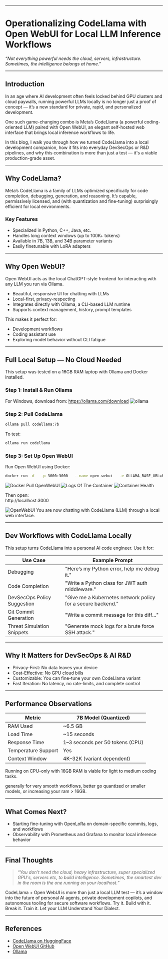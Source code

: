 
---

# Operationalizing CodeLlama with Open WebUI for Local LLM Inference Workflows

*“Not everything powerful needs the cloud, servers, infrastructure. Sometimes, the intelligence belongs at home.”*

---

## Introduction

In an age where AI development often feels locked behind GPU clusters and cloud paywalls, running powerful LLMs locally is no longer just a proof of concept — it’s a new standard for private, rapid, and personalized development.

One such game-changing combo is Meta’s CodeLlama (a powerful coding-oriented LLM) paired with Open WebUI, an elegant self-hosted web interface that brings local inference workflows to life.

In this blog, I walk you through how we turned CodeLlama into a local development companion, how it fits into everyday DevSecOps or R&D pipelines, and why this combination is more than just a test — it's a viable production-grade asset.

---

## Why CodeLlama?

Meta’s CodeLlama is a family of LLMs optimized specifically for code completion, debugging, generation, and reasoning. It’s capable, permissively licensed, and (with quantization and fine-tuning) surprisingly efficient for local environments.

### Key Features

- Specialized in Python, C++, Java, etc.
- Handles long context windows (up to 100K+ tokens)
- Available in 7B, 13B, and 34B parameter variants
- Easily finetunable with LoRA adapters

---

## Why Open WebUI?

Open WebUI acts as the local ChatGPT-style frontend for interacting with any LLM you run via Ollama.

- Beautiful, responsive UI for chatting with LLMs
- Local-first, privacy-respecting
- Integrates directly with Ollama, a CLI-based LLM runtime
- Supports context management, history, prompt templates

This makes it perfect for:

- Development workflows
- Coding assistant use
- Exploring model behavior without CLI fatigue

---

## Full Local Setup — No Cloud Needed

This setup was tested on a 16GB RAM laptop with Ollama and Docker installed.

### Step 1: Install & Run Ollama
For Windows, download from: https://ollama.com/download
![ollama](https://github.com/user-attachments/assets/ad5ed529-6735-4d93-9cba-078d51ecf929)

### Step 2: Pull CodeLlama

```bash
ollama pull codellama:7b
```
To test:

```bash
ollama run codellama
```

### Step 3: Set Up Open WebUI

Run Open WebUI using Docker:

```bash
docker run -d   -p 3000:3000   --name open-webui   -e OLLAMA_BASE_URL=http://host.docker.internal:11434   ghcr.io/open-webui/open-webui:main
```

![Docker Pull OpenWebUI](https://github.com/user-attachments/assets/bcc36991-921c-4bfe-a464-ab977a803d96)
![Logs Of The Container](https://github.com/user-attachments/assets/632365fb-2d84-4785-8f09-b9519141b599)
![Container Health](https://github.com/user-attachments/assets/9fb334e6-5f2a-4a18-b783-2b4a8159a9ab)

Then open:  
http://localhost:3000

![OpenWebUI](https://github.com/user-attachments/assets/63ccd154-ea26-44a9-8dc5-0b8887978160)
You are now chatting with CodeLlama (LLM) through a local web interface.

---

## Dev Workflows with CodeLlama Locally

This setup turns CodeLlama into a personal AI code engineer. Use it for:

| Use Case                     | Example Prompt                                                |
|-----------------------------|---------------------------------------------------------------|
| Debugging                   | "Here’s my Python error, help me debug it."                  |
| Code Completion             | "Write a Python class for JWT auth middleware."              |
| DevSecOps Policy Suggestion | "Give me a Kubernetes network policy for a secure backend."  |
| Git Commit Generation       | "Write a commit message for this diff..."                    |
| Threat Simulation Snippets  | "Generate mock logs for a brute force SSH attack."           |

---

## Why It Matters for DevSecOps & AI R&D

- Privacy-First: No data leaves your device
- Cost-Effective: No GPU cloud bills
- Customizable: You can fine-tune your own CodeLlama variant
- Fast Iteration: No latency, no rate-limits, and complete control

---

## Performance Observations

| Metric                | 7B Model (Quantized)            |
|-----------------------|---------------------------------|
| RAM Used              | ~6.5 GB                         |
| Load Time             | ~15 seconds                     |
| Response Time         | 1–3 seconds per 50 tokens (CPU) |
| Temperature Support   | Yes                             |
| Context Window        | 4K–32K (variant dependent)       |

Running on CPU-only with 16GB RAM is viable for light to medium coding tasks.

generally for very smooth workflows, better go quantized or smaller models, or increasing your ram > 16GB.

---

## What Comes Next?

- Starting fine-tuning with OpenLoRa on domain-specific commits, logs, and workflows
- Observability with Prometheus and Grafana to monitor local inference behavior

---

## Final Thoughts

> *“You don’t need the cloud, heavy infrastructure, super specialized GPU's, servers etc, to build intelligence. Sometimes, the smartest dev in the room is the one running on your localhost.”*

CodeLlama + Open WebUI is more than just a local LLM test — it’s a window into the future of personal AI agents, private development copilots, and autonomous tooling for secure software workflows.
Try it. Build with it. Break it. Train it. Let your LLM Understand Your Dialect.

---

## References

- [CodeLlama on HuggingFace](https://huggingface.co/codellama)
- [Open WebUI GitHub](https://github.com/open-webui/open-webui)
- [Ollama](https://ollama.com)
